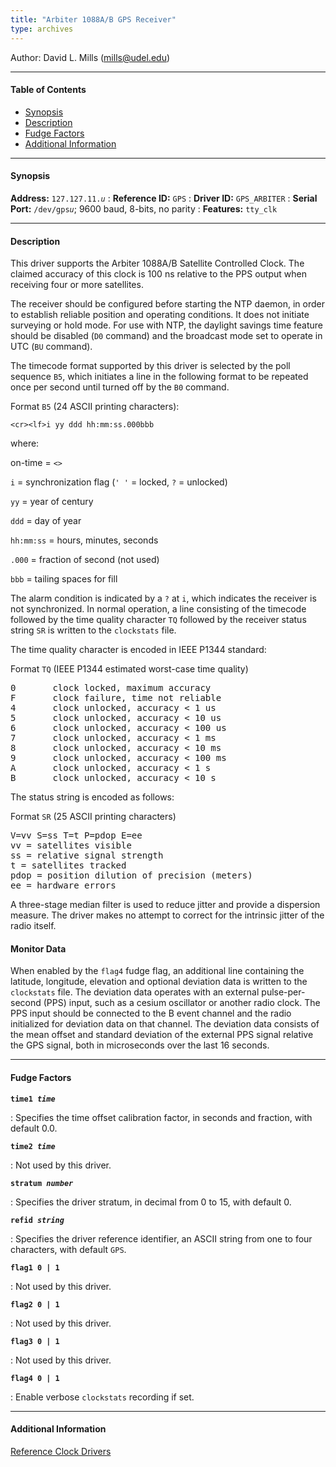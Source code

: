 ```yaml
---
title: "Arbiter 1088A/B GPS Receiver"
type: archives
---
```


Author: David L. Mills (mills@udel.edu)

* * *

#### Table of Contents

*   [Synopsis](/documentation/drivers/driver11/#synopsis)
*   [Description](/documentation/drivers/driver11/#description)
*   [Fudge Factors](/documentation/drivers/driver11/#fudge-factors)
*   [Additional Information](/documentation/drivers/driver11/#additional-information)

* * *

#### Synopsis

**Address:** <code>127.127.11._u_</code>
: **Reference ID:** `GPS`
: **Driver ID:** `GPS_ARBITER`
: **Serial Port:** <code>/dev/gps*u*</code>; 9600 baud, 8-bits, no parity
: **Features:** `tty_clk`

* * *

#### Description

This driver supports the Arbiter 1088A/B Satellite Controlled Clock. The claimed accuracy of this clock is 100 ns relative to the PPS output when receiving four or more satellites.

The receiver should be configured before starting the NTP daemon, in order to establish reliable position and operating conditions. It does not initiate surveying or hold mode. For use with NTP, the daylight savings time feature should be disabled (`D0` command) and the broadcast mode set to operate in UTC (`BU` command).

The timecode format supported by this driver is selected by the poll sequence `B5`, which initiates a line in the following format to be repeated once per second until turned off by the `B0` command.

Format `B5` (24 ASCII printing characters):

<code>\<cr>\<lf>i yy ddd hh:mm:ss.000bbb</code>

where:

on-time = <code>\<></code>

`i` = synchronization flag (`' '` = locked, `?` = unlocked)

`yy` = year of century

`ddd` = day of year

`hh:mm:ss` = hours, minutes, seconds

`.000` = fraction of second (not used)

`bbb` = tailing spaces for fill

The alarm condition is indicated by a `?` at `i`, which indicates the receiver is not synchronized. In normal operation, a line consisting of the timecode followed by the time quality character `TQ` followed by the receiver status string `SR` is written to the `clockstats` file.

The time quality character is encoded in IEEE P1344 standard:

Format `TQ` (IEEE P1344 estimated worst-case time quality)

<pre>0       clock locked, maximum accuracy
F       clock failure, time not reliable
4       clock unlocked, accuracy < 1 us
5       clock unlocked, accuracy < 10 us
6       clock unlocked, accuracy < 100 us
7       clock unlocked, accuracy < 1 ms
8       clock unlocked, accuracy < 10 ms
9       clock unlocked, accuracy < 100 ms
A       clock unlocked, accuracy < 1 s
B       clock unlocked, accuracy < 10 s</pre>

The status string is encoded as follows:

Format `SR` (25 ASCII printing characters)

<pre>V=vv S=ss T=t P=pdop E=ee
vv = satellites visible
ss = relative signal strength
t = satellites tracked
pdop = position dilution of precision (meters)
ee = hardware errors</pre>

A three-stage median filter is used to reduce jitter and provide a dispersion measure. The driver makes no attempt to correct for the intrinsic jitter of the radio itself.

#### Monitor Data

When enabled by the `flag4` fudge flag, an additional line containing the latitude, longitude, elevation and optional deviation data is written to the `clockstats` file. The deviation data operates with an external pulse-per-second (PPS) input, such as a cesium oscillator or another radio clock. The PPS input should be connected to the B event channel and the radio initialized for deviation data on that channel. The deviation data consists of the mean offset and standard deviation of the external PPS signal relative the GPS signal, both in microseconds over the last 16 seconds.

* * *

#### Fudge Factors

<code>**time1 _time_**</code>

: Specifies the time offset calibration factor, in seconds and fraction, with default 0.0.

<code>**time2 _time_**</code>

: Not used by this driver.

<code>**stratum _number_**</code>

: Specifies the driver stratum, in decimal from 0 to 15, with default 0.

<code>**refid _string_**</code>

: Specifies the driver reference identifier, an ASCII string from one to four characters, with default `GPS`.

<code>**flag1 0 | 1**</code>

: Not used by this driver.

<code>**flag2 0 | 1**</code>

: Not used by this driver.

<code>**flag3 0 | 1**</code>

: Not used by this driver.

<code>**flag4 0 | 1**</code>

: Enable verbose `clockstats` recording if set.

* * *

#### Additional Information

[Reference Clock Drivers](/documentation/4.2.8-series/refclock/)